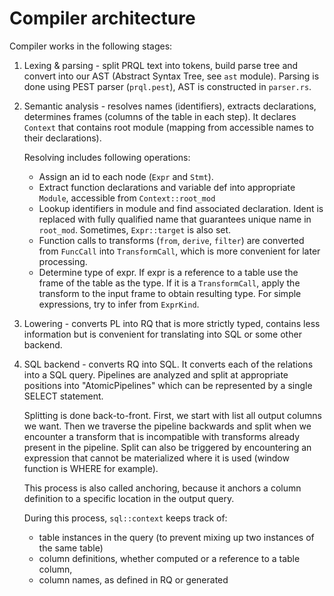 # Compiler architecture

Compiler works in the following stages:

1. Lexing & parsing - split PRQL text into tokens, build parse tree and convert
   into our AST (Abstract Syntax Tree, see `ast` module). Parsing is done using
   PEST parser (`prql.pest`), AST is constructed in `parser.rs`.

2. Semantic analysis - resolves names (identifiers), extracts declarations,
   determines frames (columns of the table in each step). It declares `Context`
   that contains root module (mapping from accessible names to their
   declarations).

   Resolving includes following operations:

   - Assign an id to each node (`Expr` and `Stmt`).
   - Extract function declarations and variable def into appropriate `Module`,
     accessible from `Context::root_mod`
   - Lookup identifiers in module and find associated declaration. Ident is
     replaced with fully qualified name that guarantees unique name in
     `root_mod`. Sometimes, `Expr::target` is also set.
   - Function calls to transforms (`from`, `derive`, `filter`) are converted
     from `FuncCall` into `TransformCall`, which is more convenient for later
     processing.
   - Determine type of expr. If expr is a reference to a table use the frame of
     the table as the type. If it is a `TransformCall`, apply the transform to
     the input frame to obtain resulting type. For simple expressions, try to
     infer from `ExprKind`.

3. Lowering - converts PL into RQ that is more strictly typed, contains less
   information but is convenient for translating into SQL or some other backend.

4. SQL backend - converts RQ into SQL. It converts each of the relations into a
   SQL query. Pipelines are analyzed and split at appropriate positions into
   "AtomicPipelines" which can be represented by a single SELECT statement.

   Splitting is done back-to-front. First, we start with list all output columns
   we want. Then we traverse the pipeline backwards and split when we encounter
   a transform that is incompatible with transforms already present in the
   pipeline. Split can also be triggered by encountering an expression that
   cannot be materialized where it is used (window function is WHERE for
   example).

   This process is also called anchoring, because it anchors a column definition
   to a specific location in the output query.

   During this process, `sql::context` keeps track of:

   - table instances in the query (to prevent mixing up two instances of the
     same table)
   - column definitions, whether computed or a reference to a table column,
   - column names, as defined in RQ or generated
